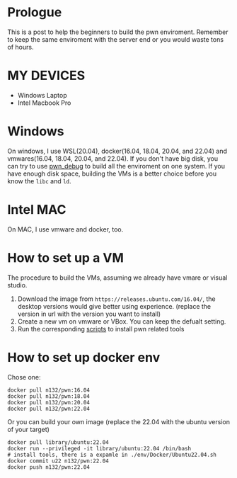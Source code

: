 # Prologue

This is a post to help the beginners to build the pwn enviroment.
Remember to keep the same enviroment with the server end or you would waste tons of hours.

# MY DEVICES
- Windows Laptop
- Intel Macbook Pro

# Windows
On windows, I use WSL(20.04), docker(16.04, 18.04, 20.04, and 22.04) and vmwares(16.04, 18.04, 20.04, and 22.04).
If you don't have big disk, you can try to use [pwn_debug][1] to build all the enviroment on one system. If you have enough disk space, building the VMs is a better choice before you know the `libc` and `ld`.

# Intel MAC

On MAC, I use vmware and docker, too.

# How to set up a VM


The procedure to build the VMs, assuming we already have vmare or visual studio.

1. Download the image from `https://releases.ubuntu.com/16.04/`, the desktop versions would give better using experience. (replace the version in url with the version you want to install)
2. Create a new vm on vmware or VBox. You can keep the defualt setting.
3. Run the corresponding [scripts][2] to install pwn related tools

# How to set up  docker env
Chose one:
```
docker pull n132/pwn:16.04
docker pull n132/pwn:18.04
docker pull n132/pwn:20.04
docker pull n132/pwn:22.04
```

Or you can build your own image (replace the 22.04 with the ubuntu version of your target)
```
docker pull library/ubuntu:22.04
docker run --privileged -it library/ubuntu:22.04 /bin/bash 
# install tools, there is a expamle in ./env/Docker/Ubuntu22.04.sh
docker commit u22 n132/pwn:22.04
docker push n132/pwn:22.04
```



[1]: https://github.com/ray-cp/pwn_debug
[2]: ./env/VM/
[2]: ./env/Docker/Ubuntu22.04.sh